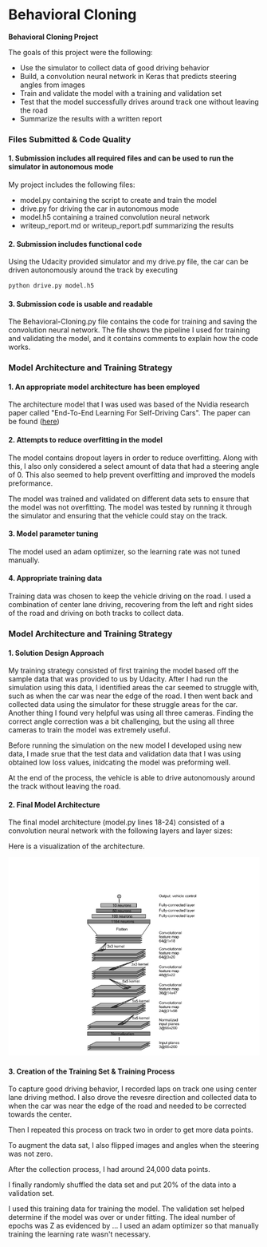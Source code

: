# **Behavioral Cloning** 


**Behavioral Cloning Project**

The goals of this project were the following:
* Use the simulator to collect data of good driving behavior
* Build, a convolution neural network in Keras that predicts steering angles from images
* Train and validate the model with a training and validation set
* Test that the model successfully drives around track one without leaving the road
* Summarize the results with a written report


[//]: # (Image References)

[image1]: ./Output_Images/Nvidia_Behavioral_Cloning_Architecture.png "Architecture"


### Files Submitted & Code Quality

#### 1. Submission includes all required files and can be used to run the simulator in autonomous mode

My project includes the following files:
* model.py containing the script to create and train the model
* drive.py for driving the car in autonomous mode
* model.h5 containing a trained convolution neural network 
* writeup_report.md or writeup_report.pdf summarizing the results

#### 2. Submission includes functional code
Using the Udacity provided simulator and my drive.py file, the car can be driven autonomously around the track by executing 
```sh
python drive.py model.h5
```

#### 3. Submission code is usable and readable

The Behavioral-Cloning.py file contains the code for training and saving the convolution neural network. The file shows the pipeline I used for training and validating the model, and it contains comments to explain how the code works. 

### Model Architecture and Training Strategy

#### 1. An appropriate model architecture has been employed

The architecture model that I was used was based of the Nvidia research paper called "End-To-End Learning For Self-Driving Cars". 
The paper can be found ([here](https://arxiv.org/pdf/1604.07316v1.pdf))

#### 2. Attempts to reduce overfitting in the model

The model contains dropout layers in order to reduce overfitting. Along with this, I also only considered a select amount of data that had a steering angle of 0. This also seemed to help prevent overfitting and improved the models preformance.  

The model was trained and validated on different data sets to ensure that the model was not overfitting. The model was tested by running it through the simulator and ensuring that the vehicle could stay on the track.

#### 3. Model parameter tuning

The model used an adam optimizer, so the learning rate was not tuned manually.

#### 4. Appropriate training data

Training data was chosen to keep the vehicle driving on the road. I used a combination of center lane driving, recovering from the left and right sides of the road and driving on both tracks to collect data. 


### Model Architecture and Training Strategy

#### 1. Solution Design Approach

My training strategy consisted of first training the model based off the sample data that was provided to us by Udacity. After I had run the simulation using this data, I identified areas the car seemed to struggle with, such as when the car was near the edge of the road. I then went back and collected data using the simulator for these struggle areas for the car. Another thing I found very helpful was using all three cameras. Finding the correct angle correction was a bit challenging, but the using all three cameras to train the model was extremely useful. 

Before running the simulation on the new model I developed using new data, I made srue that the test data and validation data that I was using obtained low loss values, inidcating the model was preforming well. 

At the end of the process, the vehicle is able to drive autonomously around the track without leaving the road.

#### 2. Final Model Architecture

The final model architecture (model.py lines 18-24) consisted of a convolution neural network with the following layers and layer sizes:

Here is a visualization of the architecture.

![alt text][image1]

#### 3. Creation of the Training Set & Training Process

To capture good driving behavior, I recorded laps on track one using center lane driving method. I also drove the revesre direction and collected data to when the car was near the edge of the road and needed to be corrected towards the center. 

Then I repeated this process on track two in order to get more data points.

To augment the data sat, I also flipped images and angles when the steering was not zero. 


After the collection process, I had around 24,000 data points.

I finally randomly shuffled the data set and put 20% of the data into a validation set. 

I used this training data for training the model. The validation set helped determine if the model was over or under fitting. The ideal number of epochs was Z as evidenced by ... I used an adam optimizer so that manually training the learning rate wasn't necessary.


